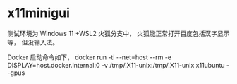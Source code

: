 # x11minigui

测试环境为 Windows 11 +WSL2 
火狐分支中， 火狐能正常打开百度包括汉字显示等， 但没输入法。 

Docker 启动命令如下， 
docker run -ti   --net=host --rm -e DISPLAY=host.docker.internal:0 -v /tmp/.X11-unix:/tmp/.X11-unix  x11ubuntu   --gpus
